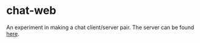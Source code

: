 # chat-web
An experiment in making a chat client/server pair. The server can be found 
[here](https://github.com/rfaulhaber/chat-server).
